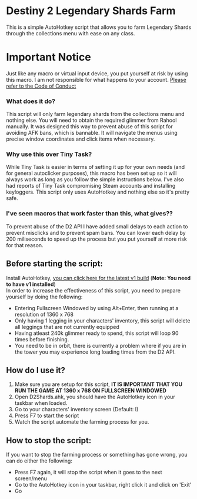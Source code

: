 # Destiny 2 Legendary Shards Farm
This is a simple AutoHotkey script that allows you to farm Legendary Shards through the collections menu with ease on any class.

# Important Notice
Just like any macro or virtual input device, you put yourself at risk by using this macro. I am not responsible for what happens to your account. [Please refer to the Code of Conduct](https://help.bungie.net/hc/en-us/articles/360049202731)

### What does it do?
This script will only farm legendary shards from the collections menu and nothing else. You will need to obtain the required glimmer from Rahool manually. It was designed this way to prevent abuse of this script for avoiding AFK bans, which is bannable. It will navigate the menus using precise window coordinates and click items when necessary.

### Why use this over Tiny Task?
While Tiny Task is easier in terms of setting it up for your own needs (and for general autoclicker purposes), this macro has been set up so it will always work as long as you follow the simple instructions below. I've also had reports of Tiny Task compromising Steam accounts and installing keyloggers. This script only uses AutoHotkey and nothing else so it's pretty safe.

### I've seen macros that work faster than this, what gives??
To prevent abuse of the D2 API I have added small delays to each action to prevent misclicks and to prevent spam bans. You can lower each delay by 200 miliseconds to speed up the process but you put yourself at more risk for that reason.

## Before starting the script:
Install AutoHotkey, [you can click here for the latest v1 build](https://www.autohotkey.com/download/ahk-install.exe) (**Note: You need to have v1 installed**)   
In order to increase the effectiveness of this script, you need to prepare yourself by doing the following:
- Entering Fullscreen Windowed by using Alt+Enter, then running at a resolution of 1360 x 768
- Only having 1 legging in your characters' inventory, this script will delete all leggings that are not currently equipped
- Having atleast 240k glimmer ready to spend, this script will loop 90 times before finishing.
- You need to be in orbit, there is currently a problem where if you are in the tower you may experience long loading times from the D2 API.

## How do I use it?
1) Make sure you are setup for this script, **IT IS IMPORTANT THAT YOU RUN THE GAME AT 1360 x 768 ON FULLSCREEN WINDOWED**
2) Open D2Shards.ahk, you should have the AutoHotkey icon in your taskbar when loaded.
3) Go to your characters' inventory screen (Default: I)
4) Press F7 to start the script
5) Watch the script automate the farming process for you.

## How to stop the script:
If you want to stop the farming process or something has gone wrong, you can do either the following:
- Press F7 again, it will stop the script when it goes to the next screen/menu
- Go to the AutoHotkey icon in your taskbar, right click it and click on 'Exit'
- Go
